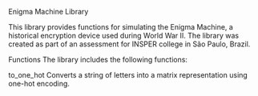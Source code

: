 Enigma Machine Library

This library provides functions for simulating the Enigma Machine, a historical encryption device used during World War II. The library was created as part of an assessment for INSPER college in São Paulo, Brazil.

Functions
The library includes the following functions:

to_one_hot
Converts a string of letters into a matrix representation using one-hot encoding.